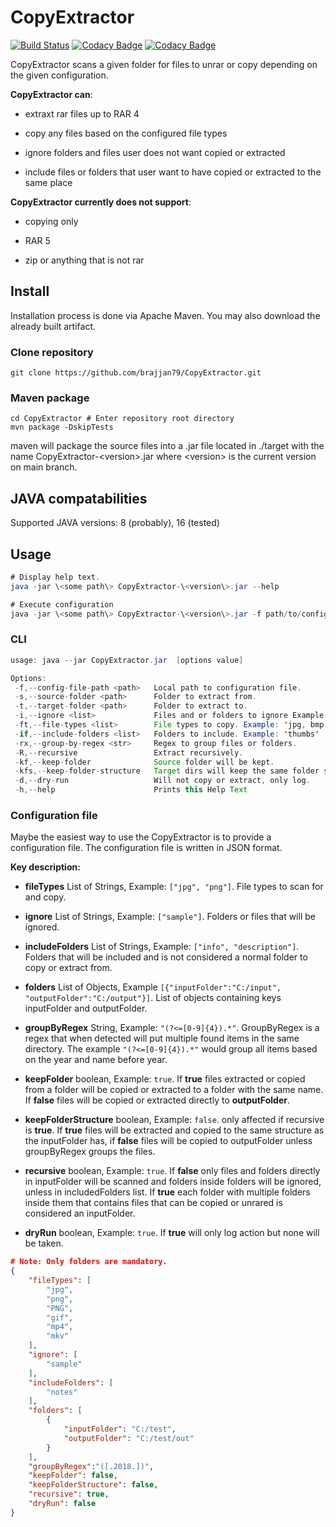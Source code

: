 # CopyExtractor
[![Build Status](https://travis-ci.com/brajjan79/CopyExtractor.svg?branch=main)](https://travis-ci.com/brajjan79/CopyExtractor) 
[![Codacy Badge](https://app.codacy.com/project/badge/Grade/074f22e39d4c4bbaa99c7fc660ef2e8c)](https://app.codacy.com/gh/brajjan79/CopyExtractor/dashboard?utm_source=gh&utm_medium=referral&utm_content=&utm_campaign=Badge_grade)
[![Codacy Badge](https://app.codacy.com/project/badge/Coverage/074f22e39d4c4bbaa99c7fc660ef2e8c)](https://app.codacy.com/gh/brajjan79/CopyExtractor/dashboard?utm_source=gh&utm_medium=referral&utm_content=&utm_campaign=Badge_coverage)

CopyExtractor scans a given folder for files to unrar or copy depending on the
given configuration.

**CopyExtractor can**:

-   extraxt rar files up to RAR 4

-   copy any files based on the configured file types

-   ignore folders and files user does not want copied or extracted

-   include files or folders that user want to have copied or extracted to the
    same place

**CopyExtractor currently does not support**:

-   copying only

-   RAR 5

-   zip or anything that is not rar

## Install

Installation process is done via Apache Maven.
You may also download the already built artifact.

### Clone repository

```git
git clone https://github.com/brajjan79/CopyExtractor.git
```

### Maven package

```mvn
cd CopyExtractor # Enter repository root directory
mvn package -DskipTests
```

maven will package the source files into a .jar file located in ./target
with the name CopyExtractor-\<version>.jar where \<version> is the current
version on main branch.

## JAVA compatabilities

Supported JAVA versions: 8 (probably), 16 (tested) 

## Usage

```java
# Display help text.
java -jar \<some path\> CopyExtractor-\<version\>.jar --help

# Execute configuration
java -jar \<some path\> CopyExtractor-\<version\>.jar -f path/to/config_file.json
```

### CLI

```java
usage: java --jar CopyExtractor.jar  [options value]

Options:
 -f,--config-file-path <path>   Local path to configuration file.
 -s,--source-folder <path>      Folder to extract from.
 -t,--target-folder <path>      Folder to extract to.
 -i,--ignore <list>             Files and or folders to ignore Example: 'sample, proof'.
 -ft,--file-types <list>        File types to copy. Example: 'jpg, bmp'
 -if,--include-folders <list>   Folders to include. Example: 'thumbs'
 -rx,--group-by-regex <str>     Regex to group files or folders.
 -R,--recursive                 Extract recursively.
 -kf,--keep-folder              Source folder will be kept.
 -kfs,--keep-folder-structure   Target dirs will keep the same folder structure as source.
 -d,--dry-run                   Will not copy or extract, only log.
 -h,--help                      Prints this Help Text
```

### Configuration file

Maybe the easiest way to use the CopyExtractor is to provide a configuration file.
The configuration file is written in JSON format.

**Key description:**

-   **fileTypes** List of Strings, Example: `["jpg", "png"]`. File types to scan for and copy.

-   **ignore** List of Strings, Example: `["sample"]`. Folders or files that will be ignored.

-   **includeFolders** List of Strings, Example: `["info", "description"]`. Folders that will be included and is not considered a normal folder to copy or extract from.

-   **folders** List of Objects, Example `[{"inputFolder":"C:/input", "outputFolder":"C:/output"}]`. List of objects containing keys inputFolder and outputFolder.

-   **groupByRegex** String, Example: `"(?<=[0-9]{4}).*"`. GroupByRegex is a regex that when detected will put multiple found items in the same directory. The example `"(?<=[0-9]{4}).*"` would group all items based on the year and name before year.

-   **keepFolder** boolean, Example: `true`. If **true** files extracted or copied from a folder will be copied or extracted to a folder with the same name. If **false** files will be copied or extracted directly to **outputFolder**.

-   **keepFolderStructure** boolean, Example: `false`. only affected if recursive is **true**. If **true** files will be extracted and copied to the same structure as the inputFolder has, if **false** files will be copied to outputFolder unless groupByRegex groups the files.

-   **recursive** boolean, Example: `true`. If **false** only files and folders directly in inputFolder will be scanned and folders inside folders will be ignored, unless in includedFolders list. If **true** each folder with multiple folders inside them that contains files that can be copied or unrared is considered an inputFolder.

-   **dryRun** boolean, Example: `true`. If **true** will only log action but none will be taken.

```JSON
# Note: Only folders are mandatory.
{
    "fileTypes": [
        "jpg",
        "png",
        "PNG",
        "gif",
        "mp4",
        "mkv"
    ],
    "ignore": [
        "sample"
    ],
    "includeFolders": [
        "notes"
    ],
    "folders": [
        {
            "inputFolder": "C:/test",
            "outputFolder": "C:/test/out"
        }
    ],
    "groupByRegex":"([.2018.])",
    "keepFolder": false,
    "keepFolderStructure": false,
    "recursive": true,
    "dryRun": false
}
```
